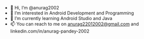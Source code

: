 - 👋 Hi, I’m @anurag2002
- 👀 I’m interested in Android Development and Programming
- 🌱 I’m currently learning Android Studio and Java
- 📫 You can reach to me on anurag22012002@gmail.com and linkedin.com/in/anurag-pandey-2002

<!---
anurag2002/anurag2002 is a ✨ special ✨ repository because its `README.md` (this file) appears on your GitHub profile.
You can click the Preview link to take a look at your changes.
--->
